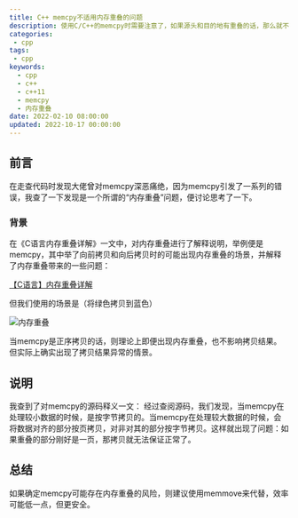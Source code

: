 ```yaml
---
title: C++ memcpy不适用内存重叠的问题
description: 使用C/C++的memcpy时需要注意了，如果源头和目的地有重叠的话，那么就不能使用memcopy了。在走查代码时发现大佬曾对memcpy深恶痛绝，因为memcpy引发了一系列的错误，我查了一下发现是一个所谓的“内存重叠”问题，便讨论思考了一下。
categories:
 - cpp
tags:
 - cpp
keywords:
  - cpp
  - c++
  - c++11
  - memcpy
  - 内存重叠
date: 2022-02-10 08:00:00
updated: 2022-10-17 00:00:00
---
```



## 前言

在走查代码时发现大佬曾对memcpy深恶痛绝，因为memcpy引发了一系列的错误，我查了一下发现是一个所谓的“内存重叠”问题，便讨论思考了一下。

### 背景

在《C语言内存重叠详解》一文中，对内存重叠进行了解释说明，举例便是memcpy，其中举了向前拷贝和向后拷贝时的可能出现内存重叠的场景，并解释了内存重叠带来的一些问题：

[【C语言】内存重叠详解](https://blog.csdn.net/Vcrossover/article/details/114714899)

但我们使用的场景是（将绿色拷贝到蓝色）

![内存重叠](https://cdn.jsdelivr.net/gh/ZhengqiaoWang/blog_resources_1@main/202208281940403.png)

当memcpy是正序拷贝的话，则理论上即便出现内存重叠，也不影响拷贝结果。但实际上确实出现了拷贝结果异常的情景。

## 说明

我查到了对memcpy的源码释义一文：
经过查阅源码，我们发现，当memcpy在处理较小数据的时候，是按字节拷贝的。当memcpy在处理较大数据的时候，会将数据对齐的部分按页拷贝，对非对其的部分按字节拷贝。这样就出现了问题：如果重叠的部分刚好是一页，那拷贝就无法保证正常了。

## 总结

如果确定memcpy可能存在内存重叠的风险，则建议使用memmove来代替，效率可能低一点，但更安全。
